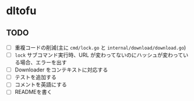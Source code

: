 # dltofu

## TODO
- [ ] 重複コードの削減(主に `cmd/lock.go` と `internal/download/download.go`)
- [ ] `lock` サブコマンド実行時、URL が変わってないのにハッシュが変わっている場合、エラーを出す
- [ ] Downloader をコンテキストに対応する
- [ ] テストを追加する
- [ ] コメントを英語にする
- [ ] READMEを書く
